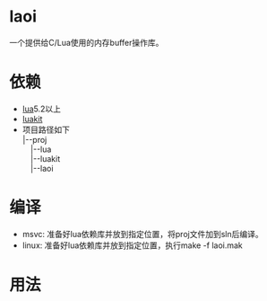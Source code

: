 # laoi
一个提供给C/Lua使用的内存buffer操作库。

# 依赖
- [lua](https://github.com/xiyoo0812/lua.git)5.2以上
- [luakit](https://github.com/xiyoo0812/luakit.git)
- 项目路径如下<br>
  |--proj <br>
  &emsp;|--lua <br>
  &emsp;|--luakit <br>
  &emsp;|--laoi

# 编译
- msvc: 准备好lua依赖库并放到指定位置，将proj文件加到sln后编译。
- linux: 准备好lua依赖库并放到指定位置，执行make -f laoi.mak

# 用法
```lua
```